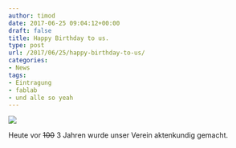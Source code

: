 ```yaml
---
author: timod
date: 2017-06-25 09:04:12+00:00
draft: false
title: Happy Birthday to us.
type: post
url: /2017/06/25/happy-birthday-to-us/
categories:
- News
tags:
- Eintragung
- fablab
- und alle so yeah
---
```


[![](https://www.fablab-neckar-alb.org/wp-content/uploads/2017/06/2017-06-12-845x1024.png)
](https://www.fablab-neckar-alb.org/wp-content/uploads/2017/06/2017-06-12.png)

Heute vor <del>100</del> 3 Jahren wurde unser Verein aktenkundig gemacht.
